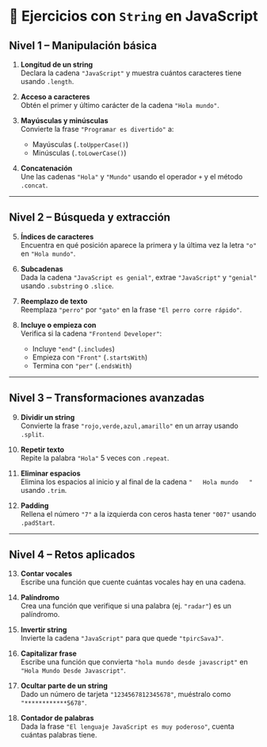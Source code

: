 # 📝 Ejercicios con `String` en JavaScript

## Nivel 1 – Manipulación básica
1. **Longitud de un string**  
   Declara la cadena `"JavaScript"` y muestra cuántos caracteres tiene usando `.length`.

2. **Acceso a caracteres**  
   Obtén el primer y último carácter de la cadena `"Hola mundo"`.

3. **Mayúsculas y minúsculas**  
   Convierte la frase `"Programar es divertido"` a:  
   - Mayúsculas (`.toUpperCase()`)  
   - Minúsculas (`.toLowerCase()`)

4. **Concatenación**  
   Une las cadenas `"Hola"` y `"Mundo"` usando el operador `+` y el método `.concat`.

---

## Nivel 2 – Búsqueda y extracción
5. **Índices de caracteres**  
   Encuentra en qué posición aparece la primera y la última vez la letra `"o"` en `"Hola mundo"`.

6. **Subcadenas**  
   Dada la cadena `"JavaScript es genial"`, extrae `"JavaScript"` y `"genial"` usando `.substring` o `.slice`.

7. **Reemplazo de texto**  
   Reemplaza `"perro"` por `"gato"` en la frase `"El perro corre rápido"`.

8. **Incluye o empieza con**  
   Verifica si la cadena `"Frontend Developer"`:  
   - Incluye `"end"` (`.includes`)  
   - Empieza con `"Front"` (`.startsWith`)  
   - Termina con `"per"` (`.endsWith`)

---

## Nivel 3 – Transformaciones avanzadas
9. **Dividir un string**  
   Convierte la frase `"rojo,verde,azul,amarillo"` en un array usando `.split`.

10. **Repetir texto**  
   Repite la palabra `"Hola"` 5 veces con `.repeat`.

11. **Eliminar espacios**  
   Elimina los espacios al inicio y al final de la cadena `"   Hola mundo   "` usando `.trim`.

12. **Padding**  
   Rellena el número `"7"` a la izquierda con ceros hasta tener `"007"` usando `.padStart`.

---

## Nivel 4 – Retos aplicados
13. **Contar vocales**  
   Escribe una función que cuente cuántas vocales hay en una cadena.

14. **Palíndromo**  
   Crea una función que verifique si una palabra (ej. `"radar"`) es un palíndromo.

15. **Invertir string**  
   Invierte la cadena `"JavaScript"` para que quede `"tpircSavaJ"`.

16. **Capitalizar frase**  
   Escribe una función que convierta `"hola mundo desde javascript"` en `"Hola Mundo Desde Javascript"`.

17. **Ocultar parte de un string**  
   Dado un número de tarjeta `"1234567812345678"`, muéstralo como `"************5678"`.

18. **Contador de palabras**  
   Dada la frase `"El lenguaje JavaScript es muy poderoso"`, cuenta cuántas palabras tiene.
